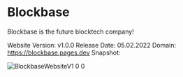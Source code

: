 # Blockbase
Blockbase is the future blocktech company!

Website Version: v1.0.0
Release Date: 05.02.2022
Domain: https://blockbase.pages.dev
Snapshot:

![BlockbaseWebsiteV1 0 0](https://user-images.githubusercontent.com/72085225/152632572-aaccfcee-a16b-4a8a-a4a1-37752e74c52b.png)
